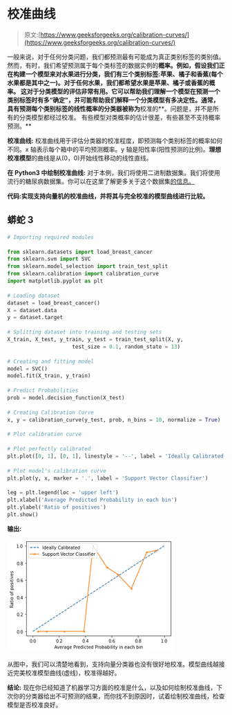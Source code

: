 # 校准曲线

> 原文:[https://www.geeksforgeeks.org/calibration-curves/](https://www.geeksforgeeks.org/calibration-curves/)

一般来说，对于任何分类问题，我们都预测最有可能成为真正类别标签的类别值。然而，有时，我们希望预测属于每个类标签的数据实例的**概率。例如，假设我们正在构建一个模型来对水果进行分类，我们有三个类别标签:苹果、橘子和香蕉(每个水果都是其中之一)。对于任何水果，我们都希望水果是苹果、橘子或香蕉的概率。
这对于分类模型的评估非常有用。它可以帮助我们理解一个模型在预测一个类别标签时有多“确定”，并可能帮助我们解释一个分类模型有多决定性。通常，具有预测每个类别标签的线性概率的分类器被称为**校准的**。问题是，并不是所有的分类模型都经过校准。
有些模型对类概率的估计很差，有些甚至不支持概率预测。**

**校准曲线:**
校准曲线用于评估分类器的校准程度，即预测每个类别标签的概率如何不同。x 轴表示每个箱中的平均预测概率。y 轴是阳性率(阳性预测的比例)。**理想校准模型**的曲线是从(0，0)开始线性移动的线性直线。

**在 Python3 中绘制校准曲线:**
对于本例，我们将使用二进制数据集。我们将使用流行的糖尿病数据集。你可以在这里了解更多关于这个数据集[的信息。](https://archive.ics.uci.edu/ml/datasets/diabetes)

**代码:实现支持向量机的校准曲线，并将其与完全校准的模型曲线进行比较。**

## 蟒蛇 3

```py
# Importing required modules

from sklearn.datasets import load_breast_cancer
from sklearn.svm import SVC
from sklearn.model_selection import train_test_split
from sklearn.calibration import calibration_curve
import matplotlib.pyplot as plt

# Loading dataset
dataset = load_breast_cancer()
X = dataset.data
y = dataset.target

# Splitting dataset into training and testing sets
X_train, X_test, y_train, y_test = train_test_split(X, y,
                     test_size = 0.1, random_state = 13)

# Creating and fitting model
model = SVC()
model.fit(X_train, y_train)

# Predict Probabilities
prob = model.decision_function(X_test)

# Creating Calibration Curve
x, y = calibration_curve(y_test, prob, n_bins = 10, normalize = True)

# Plot calibration curve

# Plot perfectly calibrated
plt.plot([0, 1], [0, 1], linestyle = '--', label = 'Ideally Calibrated')

# Plot model's calibration curve
plt.plot(y, x, marker = '.', label = 'Support Vector Classifier')

leg = plt.legend(loc = 'upper left')
plt.xlabel('Average Predicted Probability in each bin')
plt.ylabel('Ratio of positives')
plt.show()
```

**输出:**

![](img/5d1b5be80fcfe36d507359995b9c24ab.png)

从图中，我们可以清楚地看到，支持向量分类器也没有很好地校准。模型曲线越接近完美校准模型曲线(虚线)，校准得越好。

**结论:**
现在你已经知道了机器学习方面的校准是什么，以及如何绘制校准曲线，下次你的分类器给出不可预测的结果，而你找不到原因时，试着绘制校准曲线，检查模型是否校准良好。